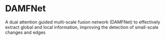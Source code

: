 # DAMFNet
A dual attention guided multi-scale fusion network (DAMFNet) to effectively extract global and local information, improving the detection of small-scale changes and edges
